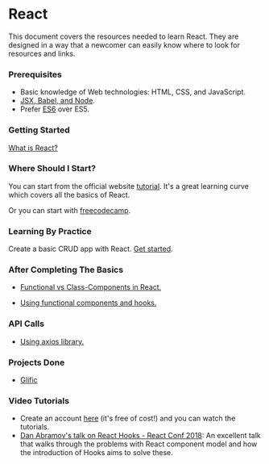 # React

This document covers the resources needed to learn React.
They are designed in a way that a newcomer can easily know where to look for resources and links.

### Prerequisites

- Basic knowledge of Web technologies: HTML, CSS, and JavaScript.
- [JSX, Babel, and Node](https://www.w3schools.com/whatis/whatis_react.asp).
- Prefer [ES6](http://es6-features.org/) over ES5.

### Getting Started

[What is React?](https://www.simplilearn.com/what-is-react-article)

### Where Should I Start?

You can start from the official website [tutorial](https://reactjs.org/tutorial/tutorial.html). It's a great learning curve which covers all the basics of React.

Or you can start with [freecodecamp](https://www.freecodecamp.org/learn/front-end-libraries/react/).

### Learning By Practice

Create a basic CRUD app with React.
[Get started](https://codepen.io/talha7o/full/xxbEyoY).

### After Completing The Basics

- [Functional vs Class-Components in React.](https://medium.com/@Zwenza/functional-vs-class-components-in-react-231e3fbd7108#:~:text=The%20most%20obvious%20one%20difference,which%20returns%20a%20React%20element.)

- [Using functional components and hooks.](https://reactjs.org/docs/hooks-intro.html)

### API Calls

- [Using axios library.](https://blog.logrocket.com/how-to-make-http-requests-like-a-pro-with-axios/)

### Projects Done

- [Glific](https://github.com/glific/glific-frontend)

### Video Tutorials

- Create an account [here](https://learn.chrisoncode.io/webinars) (it's free of cost!) and you can watch the tutorials.
- [Dan Abramov's talk on React Hooks - React Conf 2018](https://youtu.be/dpw9EHDh2bM?t=685): An excellent talk that walks through the problems with React component model and how the introduction of Hooks aims to solve these.
